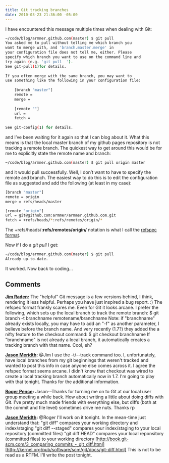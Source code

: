 ```yaml
---
title: Git tracking branches
date: 2010-03-23 21:36:00 -05:00
---
```


I have encountered this message multiple times when dealing with Git:

```bash
~/code/blog/armmer.github.com(master) $ git pull
You asked me to pull without telling me which branch you
want to merge with, and 'branch.master.merge' in
your configuration file does not tell me, either. Please
specify which branch you want to use on the command line and
try again (e.g. 'git pull  ').
See git-pull(1)for details.
    
If you often merge with the same branch, you may want to
use something like the following in your configuration file:
    
    [branch "master"]
    remote = 
    merge = 
    
    [remote ""] 
    url = 
    fetch = 
    
See git-config(1) for details.
```

and I’ve been waiting for it again so that I can blog about it. What this means is that the local master branch of my github pages repository is not tracking a remote branch. The quickest way to get around this would be for me to explicitly state the remote name and branch:

```bash
~/code/blog/armmer.github.com(master) $ git pull origin master
```

and it would pull successfully. Well, I don’t want to have to specify the remote and branch. The easiest way to do this is to edit the configuration file as suggested and add the following (at least in my case):

```bash
[branch "master"]
remote = origin
merge = refs/heads/master

[remote "origin"] 
url = git@github.com:armmer/armmer.github.com.git
fetch = +refs/heads/*:refs/remotes/origin/*
```

The +refs/heads/**:refs/remotes/origin/** notation is what I call the [refspec format](http://progit.org/book/ch9-5.html).

Now if I do a _git pull_ I get:

```bash
~/code/blog/armmer.github.com(master) $ git pull
Already up-to-date.
```

It worked. Now back to coding…

## Comments

**[Jim Raden](#467 "2010-03-24 00:55:24"):** The "helpful" Git message is a few versions behind, I think, rendering it less helpful. Perhaps you have just inspired a bug report. :) The refspec format frankly scares me. Even for Git it looks arcane. I prefer the following, which sets up the local branch to track the remote branch: $ git branch -t branchname remotename/branchname Note: if "branchname" already exists locally, you may have to add an "-f" as another parameter, I believe before the branch name. And very recently (1.7?) they added the a nifty feature to the checkout command: $ git checkout branchname If "branchname" is not already a local branch, it automatically creates a tracking branch with that name. Cool, eh?

**[Jason Meridth](#468 "2010-03-24 01:11:39"):** @Jim I use the -t/--track command too. I, unfortunately, have local branches from my git beginnings that weren't tracked and wanted to post this info in case anyone else comes across it. I agree the refspec format seems arcane. I didn't know that checkout was wired to create a local tracking branch automatically now in 1.7. I'm going to play with that tonight. Thanks for the additional information.

**[Roger Pence](#469 "2010-03-24 15:42:09"):** Jason--Thanks for turning me on to Git at our local user group meeting a while back. How about writing a little about doing diffs with Git. I've pretty much made friends with everything else, but diffs (both at the commit and file level) sometimes drive me nuts. Thanks rp

**[Jason Meridth](#470 "2010-03-24 16:09:37"):** @Roger I'll work on it tonight. In the mean-time just understand that: "git diff" compares your working directory and index/staging "git diff --staged" compares your index/staging to your local repository (committed files) "git diff HEAD" compares your local reponsitory (committed files) to your working directory [http://book.git-scm.com/3_comparing_commits_-_git_diff.html] [http://kernel.org/pub/software/scm/git/docs/git-diff.html] This is not to be read as a RTFM. I'll write the post tonight.
